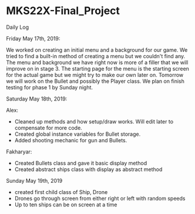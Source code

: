 # MKS22X-Final_Project
Daily Log

Friday May 17th, 2019:

We worked on creating an initial menu and a background for our game. We tried 
to find a built-in method of creating a menu but we couldn't find any. The menu
and background we have right now is more of a filler that we will improve on in stage 3.
The starting page for the menu is the starting screen for the actual game but we might
try to make our own later on. Tomorrow we will work on the Bullet and possibly the Player class.
We plan on finish testing for phase 1 by Sunday night.

Saturday May 18th, 2019:

Alex:
- Cleaned up methods and how setup/draw works. Will edit later to compensate for more code.
- Created global instance variables for Bullet storage.
- Added shooting mechanic for gun and Bullets.

Fakharyar:
- Created Bullets class and gave it basic display method
- Created abstract ships class with display as abstract method

Sunday May 19th, 2019
- created first child class of Ship, Drone
- Drones go through screen from either right or left with random speeds
- Up to ten ships can be on screen at a time
